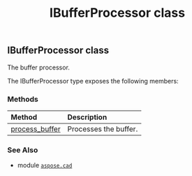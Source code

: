 ﻿---
title: IBufferProcessor class
second_title: Aspose.CAD for Python via .NET API References
description: 
type: docs
weight: 150
url: /aspose.cad/ibufferprocessor/
is_root: false
---

## IBufferProcessor class

The buffer processor.



The IBufferProcessor type exposes the following members:

### Methods
| Method | Description |
| :- | :- |
| [process_buffer](/cad/python-net/aspose.cad/ibufferprocessor/process_buffer/#bytes-int) | Processes the buffer. |



### See Also
* module [`aspose.cad`](..)
